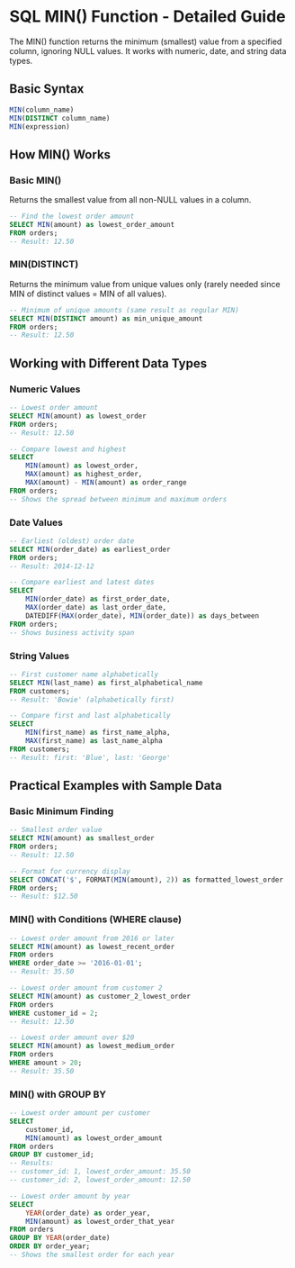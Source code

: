 # SQL MIN() Function - Detailed Guide

The MIN() function returns the minimum (smallest) value from a specified column, ignoring NULL values. It works with numeric, date, and string data types.

## Basic Syntax

```sql
MIN(column_name)
MIN(DISTINCT column_name)
MIN(expression)
```

## How MIN() Works

### Basic MIN()

Returns the smallest value from all non-NULL values in a column.

```sql
-- Find the lowest order amount
SELECT MIN(amount) as lowest_order_amount
FROM orders;
-- Result: 12.50
```

### MIN(DISTINCT)

Returns the minimum value from unique values only (rarely needed since MIN of distinct values = MIN of all values).

```sql
-- Minimum of unique amounts (same result as regular MIN)
SELECT MIN(DISTINCT amount) as min_unique_amount
FROM orders;
-- Result: 12.50
```

## Working with Different Data Types

### Numeric Values

```sql
-- Lowest order amount
SELECT MIN(amount) as lowest_order
FROM orders;
-- Result: 12.50

-- Compare lowest and highest
SELECT
    MIN(amount) as lowest_order,
    MAX(amount) as highest_order,
    MAX(amount) - MIN(amount) as order_range
FROM orders;
-- Shows the spread between minimum and maximum orders
```

### Date Values

```sql
-- Earliest (oldest) order date
SELECT MIN(order_date) as earliest_order
FROM orders;
-- Result: 2014-12-12

-- Compare earliest and latest dates
SELECT
    MIN(order_date) as first_order_date,
    MAX(order_date) as last_order_date,
    DATEDIFF(MAX(order_date), MIN(order_date)) as days_between
FROM orders;
-- Shows business activity span
```

### String Values

```sql
-- First customer name alphabetically
SELECT MIN(last_name) as first_alphabetical_name
FROM customers;
-- Result: 'Bowie' (alphabetically first)

-- Compare first and last alphabetically
SELECT
    MIN(first_name) as first_name_alpha,
    MAX(first_name) as last_name_alpha
FROM customers;
-- Result: first: 'Blue', last: 'George'
```

## Practical Examples with Sample Data

### Basic Minimum Finding

```sql
-- Smallest order value
SELECT MIN(amount) as smallest_order
FROM orders;
-- Result: 12.50

-- Format for currency display
SELECT CONCAT('$', FORMAT(MIN(amount), 2)) as formatted_lowest_order
FROM orders;
-- Result: $12.50
```

### MIN() with Conditions (WHERE clause)

```sql
-- Lowest order amount from 2016 or later
SELECT MIN(amount) as lowest_recent_order
FROM orders
WHERE order_date >= '2016-01-01';
-- Result: 35.50

-- Lowest order amount from customer 2
SELECT MIN(amount) as customer_2_lowest_order
FROM orders
WHERE customer_id = 2;
-- Result: 12.50

-- Lowest order amount over $20
SELECT MIN(amount) as lowest_medium_order
FROM orders
WHERE amount > 20;
-- Result: 35.50
```

### MIN() with GROUP BY

```sql
-- Lowest order amount per customer
SELECT
    customer_id,
    MIN(amount) as lowest_order_amount
FROM orders
GROUP BY customer_id;
-- Results:
-- customer_id: 1, lowest_order_amount: 35.50
-- customer_id: 2, lowest_order_amount: 12.50

-- Lowest order amount by year
SELECT
    YEAR(order_date) as order_year,
    MIN(amount) as lowest_order_that_year
FROM orders
GROUP BY YEAR(order_date)
ORDER BY order_year;
-- Shows the smallest order for each year
```
